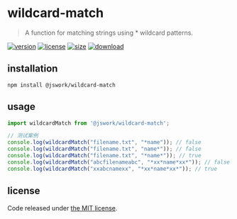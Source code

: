 # wildcard-match
> A function for matching strings using * wildcard patterns.

[![version][version-image]][version-url]
[![license][license-image]][license-url]
[![size][size-image]][size-url]
[![download][download-image]][download-url]

## installation
```shell
npm install @jswork/wildcard-match
```

## usage
```js
import wildcardMatch from '@jswork/wildcard-match';

// 测试案例
console.log(wildcardMatch("filename.txt", "*name")); // false
console.log(wildcardMatch("filename.txt", "name*")); // false
console.log(wildcardMatch("filename.txt", "*name*")); // true
console.log(wildcardMatch("abcfilenameabc", "*xx*name*xx*")); // false
console.log(wildcardMatch("xxabcnamexx", "*xx*name*xx*")); // true
```

## license
Code released under [the MIT license](https://github.com/afeiship/wildcard-match/blob/master/LICENSE.txt).

[version-image]: https://img.shields.io/npm/v/@jswork/wildcard-match
[version-url]: https://npmjs.org/package/@jswork/wildcard-match

[license-image]: https://img.shields.io/npm/l/@jswork/wildcard-match
[license-url]: https://github.com/afeiship/wildcard-match/blob/master/LICENSE.txt

[size-image]: https://img.shields.io/bundlephobia/minzip/@jswork/wildcard-match
[size-url]: https://github.com/afeiship/wildcard-match/blob/master/dist/index.min.js

[download-image]: https://img.shields.io/npm/dm/@jswork/wildcard-match
[download-url]: https://www.npmjs.com/package/@jswork/wildcard-match
